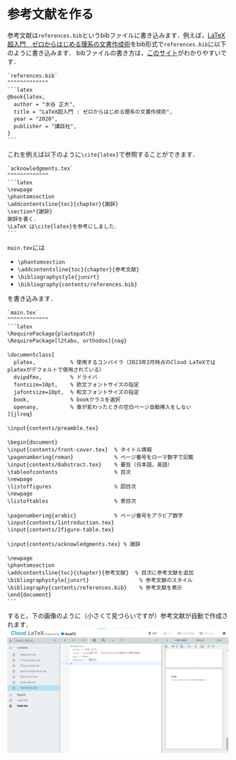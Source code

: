 # 参考文献を作る
参考文献は`references.bib`というbibファイルに書き込みます．例えば，[LaTeX超入門　ゼロからはじめる理系の文書作成術](https://bookclub.kodansha.co.jp/product?item=0000343850)をbib形式で`references.bib`に以下のように書き込みます．
bibファイルの書き方は，[このサイト](http://www.yamamo10.jp/yamamoto/comp/latex/bibtex/bibtex.html)がわかりやすいです．

````{grid-item-card}
`references.bib`
^^^^^^^^^^^^^
```latex
@book{latex,
  author = "水谷 正大",
  title = "LaTeX超入門 : ゼロからはじめる理系の文書作成術",
  year = "2020",
  publisher = "講談社",
}
```
````

これを例えば以下のように`\cite{latex}`で参照することができます．

````{grid-item-card}
`acknowledgments.tex`
^^^^^^^^^^^^^
```latex
\newpage
\phantomsection
\addcontentsline{toc}{chapter}{謝辞}
\section*{謝辞}
謝辞を書く．
\LaTeX は\cite{latex}を参考にしました．
```
````

`main.tex`には

* `\phantomsection`
* `\addcontentsline{toc}{chapter}{参考文献}`
* `\bibliographystyle{junsrt}`
* `\bibliography{contents/references.bib}`

を書き込みます．

````{grid-item-card}
`main.tex`
^^^^^^^^^^^^^
```latex
\RequirePackage{plautopatch}
\RequirePackage[l2tabu, orthodox]{nag}

\documentclass[
  platex,           % 使用するコンパイラ（2023年2月時点のCloud LaTeXではplatexがデフォルトで使用されている）
  dvipdfmx,         % ドライバ
  fontsize=10pt,    % 欧文フォントサイズの指定
  jafontsize=10pt,  % 和文フォントサイズの指定
  book,             % bookクラスを選択
  openany,          % 章が変わったときの空白ページ自動挿入をしない
]{jlreq}

\input{contents/preamble.tex}

\begin{document}
\input{contents/front-cover.tex}  % タイトル情報
\pagenumbering{roman}             % ページ番号をローマ数字で記載
\input{contents/0abstract.tex}    % 要旨（日本語，英語）
\tableofcontents                  % 目次
\newpage
\listoffigures                    % 図目次
\newpage
\listoftables                     % 表目次

\pagenumbering{arabic}            % ページ番号をアラビア数字
\input{contents/1introduction.tex}
\input{contents/2figure-table.tex}

\input{contents/acknowledgments.tex} % 謝辞

\newpage
\phantomsection
\addcontentsline{toc}{chapter}{参考文献}  % 目次に参考文献を追加
\bibliographystyle{junsrt}                % 参考文献のスタイル
\bibliography{contents/references.bib}    % 参考文献を表示
\end{document}
```
````

すると，下の画像のように（小さくて見づらいですが）参考文献が自動で作成されます．
![references](images/references.png)